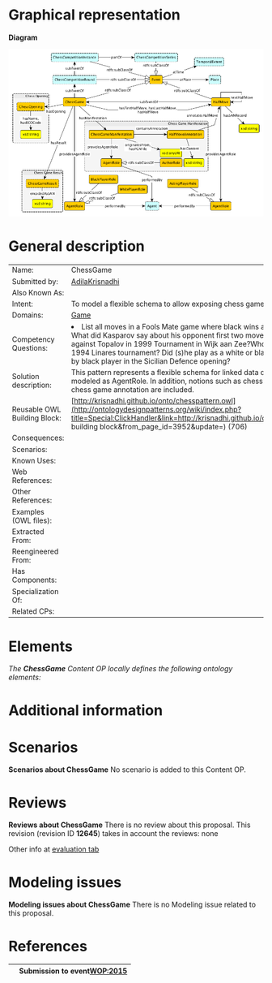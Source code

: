 #  Graphical representation


__Diagram__




[![Image:Chess-game-core-withevent.png](./Chess-game-core-withevent.png)](../Image/Chess-game-core-withevent.png.md "Image:Chess-game-core-withevent.png")




#  General description




|  |  |
| --- | --- |
|  Name: |  ChessGame |
|  Submitted by: | [AdilaKrisnadhi](../User/AdilaKrisnadhi.md "User:AdilaKrisnadhi") |
|  Also Known As: |  |
|  Intent: |  To model a flexible schema to allow exposing chess games as linked data. |
|  Domains: | [Game](./ChessGame.md "Community:Game") |
|  Competency Questions: | <li> List all moves in a Fools Mate game where black wins after 2 moves by both players?</li>What did Kasparov say about his opponent first two moves in his commentary about his game against Topalov in 1999 Tournament in Wijk aan Zee?Who played against Kasparov in the round 1994 Linares tournament? Did (s)he play as a white or black player?What is the first move taken by black player in the Sicilian Defence opening? |
|  Solution description: |  This pattern represents a flexible schema for linked data querying of chess games. Players are modeled as AgentRole. In addition, notions such as chess moves, chess tournaments, as well as chess game annotation are included. |
|  Reusable OWL Building Block: | [http://krisnadhi.github.io/onto/chesspattern.owl](http://ontologydesignpatterns.org/wiki/index.php?title=Special:ClickHandler&link=http://krisnadhi.github.io/onto/chesspattern.owl&message=OWL building block&from_page_id=3952&update=) (706) |
|  Consequences: |  |
|  Scenarios: |  |
|  Known Uses: |  |
|  Web References: |  |
|  Other References: |  |
|  Examples (OWL files): |  |
|  Extracted From: |  |
|  Reengineered From: |  |
|  Has Components: |  |
|  Specialization Of: |  |
|  Related CPs: |  |


  




#  Elements


_The __ChessGame__ Content OP locally defines the following ontology elements:_



#  Additional information


#  Scenarios



__Scenarios about ChessGame__
No scenario is added to this Content OP.




#  Reviews



__Reviews about ChessGame__
There is no review about this proposal.
This revision (revision ID __12645__) takes in account the reviews: none


Other info at [evaluation tab](http://ontologydesignpatterns.org/wiki/index.php?title=Submissions:ChessGame&action=evaluation "http://ontologydesignpatterns.org/wiki/index.php?title=Submissions:ChessGame&action=evaluation")




  




#  Modeling issues



__Modeling issues about ChessGame__
There is no Modeling issue related to this proposal.




  




#  References


  






|  |  Submission to event[WOP:2015](../WOP/2015.md "WOP:2015") |
| --- | --- |